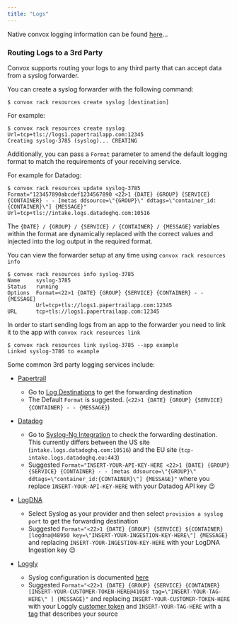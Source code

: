 ```yaml
---
title: "Logs"
---
```


Native convox logging information can be found [here](/management/logs)...

### Routing Logs to a 3rd Party

Convox supports routing your logs to any third party that can accept data from a syslog forwarder.

You can create a syslog forwarder with the following command:

    $ convox rack resources create syslog [destination]

For example:

    $ convox rack resources create syslog Url=tcp+tls://logs1.papertrailapp.com:12345
    Creating syslog-3785 (syslog)... CREATING

Additionally, you can pass a `Format` parameter to amend the default logging format to match the requirements of your receiving service.

For example for Datadog:

    $ convox rack resources update syslog-3785 Format="123457890abcdef1234567890 <22>1 {DATE} {GROUP} {SERVICE} {CONTAINER} - - [metas ddsource=\"{GROUP}\" ddtags=\"container_id:{CONTAINER}\"] {MESSAGE}" Url=tcp+tls://intake.logs.datadoghq.com:10516

The `{DATE} / {GROUP} / {SERVICE} / {CONTAINER} / {MESSAGE}` variables within the format are dynamically replaced with the correct values and injected into the log output in the required format.


You can view the forwarder setup at any time using `convox rack resources info`

    $ convox rack resources info syslog-3785
    Name     syslog-3785
    Status   running
    Options  Format=<22>1 {DATE} {GROUP} {SERVICE} {CONTAINER} - - {MESSAGE}
             Url=tcp+tls://logs1.papertrailapp.com:12345
    URL      tcp+tls://logs1.papertrailapp.com:12345

In order to start sending logs from an app to the forwarder you need to link it to the app with `convox rack resources link`

    $ convox rack resources link syslog-3785 --app example
    Linked syslog-3786 to example

Some common 3rd party logging services include:

* [Papertrail](https://papertrailapp.com)

  * Go to [Log Destinations](https://papertrailapp.com/account/destinations) to get the forwarding destination
  * The Default `Format` is suggested. (`<22>1 {DATE} {GROUP} {SERVICE} {CONTAINER} - - {MESSAGE}`)

* [Datadog](https://www.datadoghq.com)

  * Go to [Syslog-Ng Integration](https://docs.datadoghq.com/integrations/syslog_ng/?tab=datadogussite) to check the forwarding destination.  This currently differs between the US site (`intake.logs.datadoghq.com:10516`) and the EU site (`tcp-intake.logs.datadoghq.eu:443`)
  * Suggested `Format="INSERT-YOUR-API-KEY-HERE <22>1 {DATE} {GROUP} {SERVICE} {CONTAINER} - - [metas ddsource=\"{GROUP}\" ddtags=\"container_id:{CONTAINER}\"] {MESSAGE}"` where you replace `INSERT-YOUR-API-KEY-HERE` with your Datadog API key 😉

* [LogDNA](https://logdna.com/)

  * Select Syslog as your provider and then select `provision a syslog port` to get the forwarding destination
  * Suggested `Format="<22>1 {DATE} {GROUP} {SERVICE} ${CONTAINER} [logdna@48950 key=\"INSERT-YOUR-INGESTION-KEY-HERE\"] {MESSAGE}` and replacing `INSERT-YOUR-INGESTION-KEY-HERE` with your LogDNA Ingestion key 😉

* [Loggly](https://www.loggly.com/)

  * Syslog configuration is documented [here](https://www.loggly.com/docs/syslog-ng-manual-configuration/)
  * Suggested `Format="<22>1 {DATE} {GROUP} {SERVICE} {CONTAINER} [INSERT-YOUR-CUSTOMER-TOKEN-HERE@41058 tag=\"INSERT-YOUR-TAG-HERE\" ] {MESSAGE}"` and replacing `INSERT-YOUR-CUSTOMER-TOKEN-HERE` with your Loggly [customer token](https://www.loggly.com/docs/customer-token-authentication-token/) and `INSERT-YOUR-TAG-HERE` with a [tag](https://www.loggly.com/docs/tags/) that describes your source


